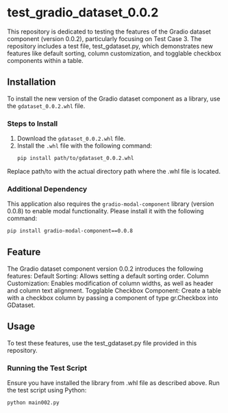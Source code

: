 # test_gradio_dataset_0.0.2
This repository is dedicated to testing the features of the Gradio dataset component (version 0.0.2), particularly focusing on Test Case 3. The repository includes a test file, test_gdataset.py, which demonstrates new features like default sorting, column customization, and togglable checkbox components within a table.

## Installation

To install the new version of the Gradio dataset component as a library, use the `gdataset_0.0.2.whl` file.


### Steps to Install
1. Download the `gdataset_0.0.2.whl` file.
2. Install the `.whl` file with the following command:
   ```bash
   pip install path/to/gdataset_0.0.2.whl
   ```
Replace path/to with the actual directory path where the .whl file is located.
### Additional Dependency

This application also requires the `gradio-modal-component` library (version 0.0.8) to enable modal functionality. Please install it with the following command:

  ```bash
  pip install gradio-modal-component==0.0.8
  ```

## Feature

The Gradio dataset component version 0.0.2 introduces the following features:
Default Sorting: Allows setting a default sorting order.
Column Customization: Enables modification of column widths, as well as header and column text alignment.
Togglable Checkbox Component: Create a table with a checkbox column by passing a component of type gr.Checkbox into GDataset.

## Usage

To test these features, use the test_gdataset.py file provided in this repository.

### Running the Test Script
Ensure you have installed the library from .whl file as described above.
Run the test script using Python:
   ```bash
   python main002.py
   ```

